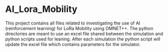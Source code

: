 # AI_Lora_Mobility
This project contains all files related to investigating the use of AI (reinforcement learning) for LoRa Mobility using OMNET++. The python directories are meant to use an excel file shared between the simulation and python scripts used for leaning. After each simulation the python script will update the excel file which contains parameters for the simulator.